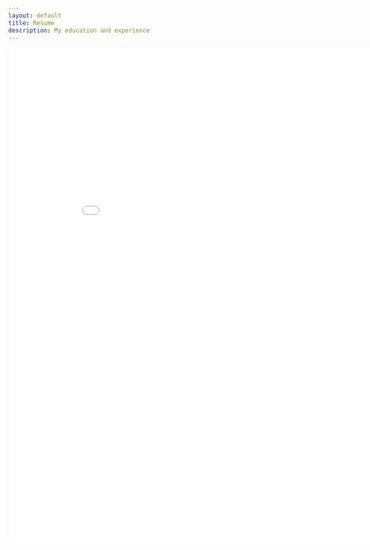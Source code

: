 ```yaml
---
layout: default
title: Resume
description: My education and experience
---
```

<embed src="assets/pdf/Resume.pdf" type="application/pdf" height="1000" width="900"/>
